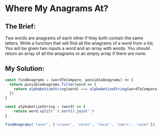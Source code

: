 # Where My Anagrams At?

## The Brief:
Two words are anagrams of each other if they both contain the same letters. Write a function that will find all the anagrams of a word from a list. You will be given two inputs a word and an array with words. You should return an array of all the anagrams or an empty array if there are none.

## My Solution:
```javascript
const findAnagrams = (wordToCompare, possibleAnagrams) => {
  return possibleAnagrams.filter(word => {
    return alphabetizeString(word) === alphabetizeString(wordToCompare)
  })
}

const alphabetizeString = (word) => {
    return word.split('').sort().join('')
}

findAnagrams('racer', ['crazer', 'carer', 'racar', 'caers', 'racer'])
```

